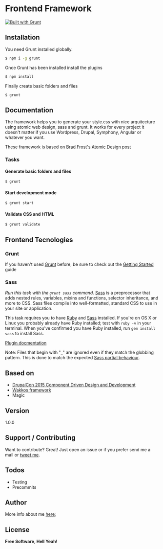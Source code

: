 # Frontend Framework
[![Built with Grunt](https://cdn.gruntjs.com/builtwith.png)](http://gruntjs.com/)

## Installation

You need Grunt installed globally.
```sh
$ npm i -g grunt
```
Once Grunt has been installed install the plugins
```sh
$ npm install
```
Finally create basic folders and files
```sh
$ grunt
```

## Documentation
The framework helps you to generate your style.css with nice arquitecture using atomic web design, sass and grunt. It works for every project it doesn't matter if you use Wordpress, Drupal, Symphony, Angular or whatever you want.

These framework is based on [Brad Frost's Atomic Design post](http://bradfrost.com/blog/post/atomic-web-design/)

### Tasks
#### Generate basic folders and files
```sh
$ grunt
```
#### Start development mode
```sh
$ grunt start
```
#### Validate CSS and HTML
```sh
$ grunt validate
```



## Frontend Tecnologies

### Grunt
If you haven't used [Grunt](http://gruntjs.com/) before, be sure to check out the [Getting Started](http://gruntjs.com/getting-started) guide

### Sass
_Run this task with the `grunt sass` command._
[Sass](http://sass-lang.com) is a preprocessor that adds nested rules, variables, mixins and functions, selector inheritance, and more to CSS. Sass files compile into well-formatted, standard CSS to use in your site or application.

This task requires you to have [Ruby](http://www.ruby-lang.org/en/downloads/) and [Sass](http://sass-lang.com/download.html) installed. If you're on OS X or Linux you probably already have Ruby installed; test with `ruby -v` in your terminal. When you've confirmed you have Ruby installed, run `gem install sass` to install Sass.

[Plugin docmentation](https://github.com/gruntjs/grunt-contrib-sass)

Note: Files that begin with "_" are ignored even if they match the globbing pattern. This is done to match the expected [Sass partial behaviour](http://sass-lang.com/documentation/file.SASS_REFERENCE.html#partials).

## Based on
  - [DrupalCon 2015 Component Driven Design and Development](https://events.drupal.org/barcelona2015/sessions/component-driven-design-and-development)
  - [Wakkos framework](https://github.com/Wakkos/Wakkos-CSS-Framework/tree/Patrones/scss)
  - Magic

## Version
1.0.0

## Support / Contributing

Want to contribute? Great! Just open an issue or if you prefer send me a mail or [tweet me](https://twitter.com/ElChicoNube).

## Todos
  - Testing
  - Precommits

## Author
More info about me [here](http://oscarbustos.me/);

## License
**Free Software, Hell Yeah!**
